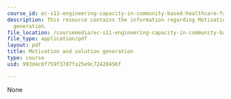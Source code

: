 ```yaml
---
course_id: ec-s11-engineering-capacity-in-community-based-healthcare-fall-2005
description: This resource contains the information regarding Motivation and solution
  generation.
file_location: /coursemedia/ec-s11-engineering-capacity-in-community-based-healthcare-fall-2005/993d4c8f759f37d7fa25e9c72428456f_MITEC_S11F05_link_motivation.pdf
file_type: application/pdf
layout: pdf
title: Motivation and solution generation
type: course
uid: 993d4c8f759f37d7fa25e9c72428456f

---
```

None